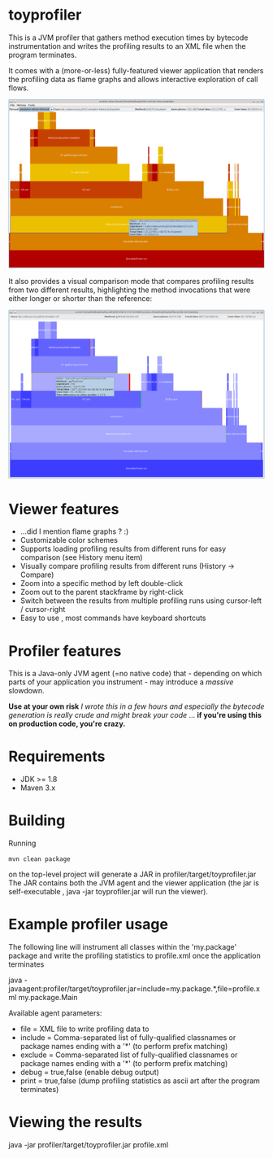 # toyprofiler

This is a JVM profiler that gathers method execution times by bytecode instrumentation and writes the profiling results to an XML file when the program terminates.

It comes with a (more-or-less) fully-featured viewer application that renders the profiling data as flame graphs and allows interactive exploration of call flows.

![Image](https://raw.githubusercontent.com/toby1984/toyprofiler/master/screenshot1.png)

It also provides a visual comparison mode that compares profiling results from two different results, highlighting the method invocations that were either longer or shorter than the reference:

![Image](https://raw.githubusercontent.com/toby1984/toyprofiler/master/screenshot2.png)

# Viewer features

* ...did I mention flame graphs ? :)
* Customizable color schemes
* Supports loading profiling results from different runs for easy comparison (see History menu item) 
* Visually compare profiling results from different runs (History -> Compare)
* Zoom into a specific method by left double-click
* Zoom out to the parent stackframe by right-click
* Switch between the results from multiple profiling runs using cursor-left / cursor-right
* Easy to use , most commands have keyboard shortcuts

# Profiler features

This is a Java-only JVM agent (=no native code) that - depending on which parts of your application you instrument - may introduce a *massive* slowdown.

__Use at your own risk__ *I wrote this in a few hours and especially the bytecode generation is really crude and might break your code* ... __if you're using this on production code, you're crazy.__

# Requirements

* JDK >= 1.8
* Maven 3.x

# Building

Running

    mvn clean package

on the top-level project will generate a JAR in profiler/target/toyprofiler.jar
The JAR contains both the JVM agent and the viewer application (the jar is self-executable , java -jar toyprofiler.jar will run the viewer).

# Example profiler usage

The following line will instrument all classes within the 'my.package' package and write the profiling statistics to profile.xml once the application terminates

java -javaagent:profiler/target/toyprofiler.jar=include=my.package.*,file=profile.xml  my.package.Main

Available agent parameters:

 * file = XML file to write profiling data to
 * include = Comma-separated list of fully-qualified classnames or package names ending with a '*' (to perform prefix matching)
 * exclude = Comma-separated list of fully-qualified classnames or package names ending with a '*' (to perform prefix matching)
 * debug = true,false (enable debug output)
 * print = true,false (dump profiling statistics as ascii art after the program terminates)

# Viewing the results

java -jar profiler/target/toyprofiler.jar profile.xml

